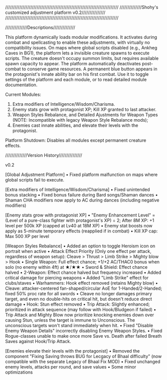 ////////////////////////////////////////////////////////////////////////
//////////////Shohy's customized adjustment platform v0.2///////////////
////////////////////////////////////////////////////////////////////////

//////////////Descriptions//////////////

This platform dynamically loads modular modifications. It activates during combat and spellcasting to enable these adjustments, with virtually no compatibility issues.
On maps where global scripts disabled (e.g., Ankheg Caves in BG1), the platform lets a invisible creature spawns to execute scripts. The creature doesn't occupy summon limits, but requires available spawn capacity to appear.
The platform automatically deactivates post-combat to conserve game resources.
A permanent blue button appears in the protagonist's innate ability bar on his first combat. Use it to toggle settings of the platform and each module, or to read detailed module documentation.

Current Modules:
1. Extra modifiers of Intelligence/Wisdom/Charisma.
2. Enemy stats grow with protagonist XP; Kill XP granted to last attacker.
3. Weapon Styles Rebalance, and Detailed Ajustments for Weapon Types (NOTE:  Incompatible with legacy Weapon Style Rebalance mods);
4. Enemies cast innate abilities, and elevate their levels with the protagonist.

Platform Shutdown: Disables all modules except permanent creature effects.

//////////////Version History///////////////

v0.2

[Global Adjustment Platform]
• Fixed platform malfunction on maps where global scripts fail to execute.

[Extra modifiers of Intelligence/Wisdom/Charisma]
• Fixed unintended bonus stacking
• Fixed bonus failure during Bard songs/Shaman dances
• Shaman CHA modifiers now apply to AC during dances (including negative modifiers)

[Enemy stats grow with protagonist XP]
• "Enemy Enhancement Level" = (Level of a pure-class fighter with protagonist's XP) ÷ 2; After 8M XP: +1 level per 500k XP (capped at Lv40 at 18M XP)
• Enemy stat boosts now apply as 5-minute temporary effects (reapplied if in combat)
• Kill XP cap: Max 500 XP per level

[Weapon Styles Rebalance]
• Added an option to toggle Heroism icon on portrait when active
• Attack Effect Priority (Only one effect per attack, regardless of weapon setup): Cleave > Thrust > Limb Strike > Mighty blow > Hook
• Single Weapon: Full effect chance; +1/+2 AC/THAC0 bonus when solo (no enemy within 4ft) at ★/★★
• Sword & Shield: Effect chance halved
• 2-Weapon: Effect chance halved but frequency increased
• Added critical damage for piercing weapons
• Added "Limb Strike" effect for clubs/staves
• Warhammers: Hook effect removed (retains Mighty blow)
• Cleave: attacker-centered fan-shaped/circular AoE for 1-Handed/2-Handed; fixed 50% proc rate for all swords
• Cleave no longer damages primary target, and even no double-hits on critical hit, but doesn't reduce direct damage
• Hook: Stun effect removed
• Trip Attack: Slightly enhanced; prioritized in attack sequence (may follow with Hook/Bludgeon if failed)
• Trip Attack and Mighty Blow now prioritize knocking enemies down over causing Stun, unless the target is immune to Unconscious. The unconscious targets won't stand immediately when hit.
• Fixed "Disable Enemy Weapon Details" incorrectly disabling Enemy Weapon Styles.
• Fixed Rogue-classes unable to make once more Save vs. Death after failed Breath Saves against Hook/Trip Attack.

[Enemies elevate their levels with the protagonist]
• Removed the component "Fixing Saving throws BUG for Lecgacy of Bhaal difficulty"  (now compatible with the separate Legacy of Bhaal Fix MOD)
• Fixed unchanged enemy levels, attacks per round, and save values
• Some minor optimizations